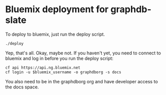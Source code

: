 # Bluemix deployment for graphdb-slate

To deploy to bluemix, just run the deploy script.

```
./deploy
```

Yep, that's all. Okay, maybe not. If you haven't yet, you need to connect to bluemix and log in before you run the deploy script:

```
cf api https://api.ng.bluemix.net
cf login -u $bluemix_username -o graphdborg -s docs
```

You also need to be in the graphdborg org and have developer access to the docs space.

